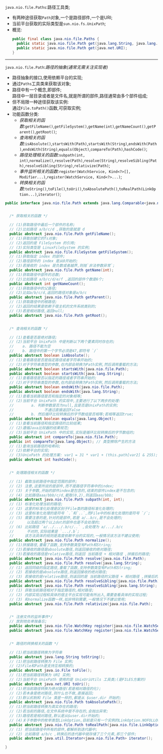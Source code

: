 `java.nio.file.Paths`:路径工具类;  
- 有两种途径获取`Path`对象,一个是路径部件,一个是URI;  
- 当前平台获取的实际类型是`sun.nio.fs.UnixPath`;  
- 概览:  
  ```java
  public final class java.nio.file.Paths {
    public static java.nio.file.Path get(java.lang.String, java.lang.String...);
    public static java.nio.file.Path get(java.net.URI);
  }
  ```  

---  
`java.nio.file.Path`:_路径的抽象(通常无需关注实现者)_  
- 路径抽象的接口,使用依赖平台的实现;  
- 通过`Paths`工具类来获取该对象;  
- 路径中有一个概念,即部件;  
  路径中一层目录或者是文件名,就是所谓的部件,路径通常由多个部件组成;  
- 但不局限一种途径获取该实例:  
  通过`File.toPath()`函数,可获取实例;  
- 功能函数分类:  
  - _获取相关的函数_:`getFileName()`,`getFileSystem()`,`getName(int)`,`getNameCount()`,`getParent()`,`getRoot()`;  
  - _查询相关的函数_:`isAbsolute()`,`startsWith(Path)`,`startsWith(String)`,`endsWith(Path)`,`endsWith(String)`,`equals(Object)`,`compareTo(Path)`,`hashCode()`;  
  - _路径处理相关的函数_:`subpath(int, int)`,`normalize()`,`resolve(Path)`,`resolve(String)`,`resolveSibling(Path)`,`resolveSibling(String)`,`relativize(Path)`;  
  - _事件监听相关的函数_:`register(WatchService, Kind<?>[], Modifier...)`,`register(WatchService, Kind<?>...)`;  
  - _转换相关的函数_:`toString()`,`toFile()`,`toUri()`,`toAbsolutePath()`,`toRealPath(LinkOption...)`,`iterator()`;  


```java
public interface java.nio.file.Path extends java.lang.Comparable<java.nio.file.Path>, java.lang.Iterable<java.nio.file.Path>, java.nio.file.Watchable {


  /* 获取相关的函数 */

  // (1)获取路径中最后一个部件的名称;
  // (2)比如路径 a/b/c/d ,获取的是就是 d
  public abstract java.nio.file.Path getFileName();
  // (1)获取创建它的fs对象;
  // (2)返回的是 FileSystem 的引用;
  // (3)实际类型是 LinuxFileSystem 的实例;
  public abstract java.nio.file.FileSystem getFileSystem();
  // (1)获取指定 index 的部件;  
  // (2)路径部件的 index 是从0开始的;
  // (3)若接收的 index 是负数或者越界,则抛`非法参数异常`;  
  public abstract java.nio.file.Path getName(int);
  // (1)获取路径中部件的总数;
  // (2)比如路径 a/b/c/d/e/f ,返回的部件个数是6个;
  public abstract int getNameCount();
  // (1)获取路径中的父路径;
  // (2)比如a/b/c/d,返回的路径对象是a/b/c
  public abstract java.nio.file.Path getParent();
  // (1)获取路径中的根路径;
  // (2)返回的结果是依赖于宿主机的文件系统类别的;
  // (3)若是相对路径,返回null;
  public abstract java.nio.file.Path getRoot();


  /* 查询相关的函数 */

  // (1)查看是否是绝对路径;
  // (2)当前平台 UnixPath 中是判断以下两个要素同时存在的;
  //    a. 路径不能为空
  //    b. 路径中的第一个字节必须是47,即符号 `/`
  public abstract boolean isAbsolute();
  // (1)查看路径是否是指定路径或者字符串开始的;
  // (2)对于字符串类型的参数,在内部会转换为Path实例,然后调用重载的方法;
  public abstract boolean startsWith(java.nio.file.Path);
  public abstract boolean startsWith(java.lang.String);
  // (1)查看路径是否以指定的路径或者字符串开始的;
  // (2)对于字符串类型的参数,在内部会转换为Path实例,然后调用重载的方法;
  public abstract boolean endsWith(java.nio.file.Path);
  public abstract boolean endsWith(java.lang.String);
  // (1)查看当前路径是否和指定的对象相等;
  // (2)当前平台 UnixPath 的实现中,主要进行了以下两步的处理:
  //        a. 判断参数是否为null,且是否是UnixPath的实例;
  //              不通过直接返回false
  //        b. 然后循环比较转换后的字节数组是否相等;若相等返回true;
  public abstract boolean equals(java.lang.Object);
  // (1)查看当前路径和指定路径的比较结果;
  // (2)遵循Java比较器的结果规范;
  // (3)当前平台 UnixPath 中的实现,实际是循环比较转换后的字节数组的;
  public abstract int compareTo(java.nio.file.Path);
  public int compareTo(java.lang.Object); // 类型擦除产生的方法
  // (1)查询当前路径的哈希码;
  // (2)依赖平台的实现;
  // (3)UnixPath 的处理方案: var1 = 31 * var1 + (this.path[var2] & 255);
  public abstract int hashCode();


  /* 处理路径相关的函数 */

  // (1) 截取当前路径中指定范围的部件;
  // (2) 注意,这里所说的是部件,而不是路径字符串中的index;
  // (3) 关于参数,开始的部件index是包含的,结束的部件index是不包含的;
  // (4) 比如路径aaa/bbb/c/d,截取(0,2),则返回aaa/bbb;
  public abstract java.nio.file.Path subpath(int, int);
  // (1) 标准化处理当前的路径;
  // (2) 这里的标准化处理是区别于File类的路径标准化处理的;
  // (3) 这里标准化处理的是符号 `.`和`..`,而File中的标准化处理的是符号 `/`;
  // (5) 需要注意的是,针对的是部件,若是 a/..b/c,是不会处理的;
  //      以及超过两个以上dot的部件也是不会处理的;
  // (6) 比如路径 `a/../.../.b/c/..` ,会处理为 a/.../.b/c
  //      不对的,实际结果是 `.../.b`;
  //     该方法具体的规则是高度依赖平台的实现的,一般情况该方法不建议使用;
  public abstract java.nio.file.Path normalize();
  // (1)拼接路径,重载了函数,支持参数类型有Path和String;
  // (2)若接收的路径是absolute路径,则返回接收的绝对路径;
  // (3)若接收的路径是relative路径,则返回 当前路径 + 相对路径 ,拼接后的路径;
  public abstract java.nio.file.Path resolve(java.nio.file.Path);
  public abstract java.nio.file.Path resolve(java.lang.String);
  // (1) 返回同级的指定路径,重载了函数,支持参数类型有Path和String;
  // (2) 若接收的是absolute路径,则返回接收的绝对路径;
  // (3) 若接收的是relative路径,则返回的是 当前路径的父路径 + 相对路径 ,拼接后的路径;
  public abstract java.nio.file.Path resolveSibling(java.nio.file.Path);
  public abstract java.nio.file.Path resolveSibling(java.lang.String);
  // (1) 获取当前路径相对于指定路径的,相对路径;
  // (2) 内部实现过程和具体的宿主平台实现可能有所出入,需要查看具体的实现过程;
  // (3) 和normalize函数一样,如非特别需要,一般情况下不建议使用;
  public abstract java.nio.file.Path relativize(java.nio.file.Path);


  /* 注册文件的监听事件*/
  // 放到他处单独备忘;
  public abstract java.nio.file.WatchKey register(java.nio.file.WatchService, java.nio.file.WatchEvent$Kind<?>[], java.nio.file.WatchEvent$Modifier...) throws java.io.IOException;
  public abstract java.nio.file.WatchKey register(java.nio.file.WatchService, java.nio.file.WatchEvent$Kind<?>...) throws java.io.IOException;


  /* 路径的转换相关的函数 */

  // (1)把当前路径转换为字符串
  public abstract java.lang.String toString();
  // (1)把当前路径转换为 File 实例;
  // (2)File和Path是支持互相转换的;
  public abstract java.io.File toFile();
  // (1)把当前路径转换为 URI 实例;
  // (2)当前平台 UnixPath 使用的是 UnixUriUtils 工具类;(是FILES方案的)
  public abstract java.net.URI toUri();
  // (1)把当前路径转换为绝对路径(若是相对路径的化);
  // (2)若本身是绝对路径,则什么也不做,直接返回;
  // (3)默认机制和 File 类是一样的,都是从 $user.dir 开始的;
  public abstract java.nio.file.Path toAbsolutePath();
  // (1)把当前路径转换为真实存在的路径;
  // (2)若当前的路径,在文件系统中是不存在的,会抛出异常;
  // (3)路径若是相对路径,默认是从$user.dir开始的;
  // (4)关于参数中的枚举类型LinkOption,目前是只有一个实例的LinkOption.NOFOLLOW_LINKS;
  public abstract java.nio.file.Path toRealPath(java.nio.file.LinkOption...) throws java.io.IOException;
  // (1) 把当前路径中所有的部件,都解析到迭代器中;
  // (2) 比如路径 a/b/c ,转换后的迭代器中就存储了三个元素,即三个部件;
  public abstract java.util.Iterator<java.nio.file.Path> iterator();

}
```  
